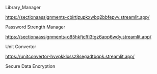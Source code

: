 Library_Manager

https://sectionaassignments-cbirtjzupkxwbq2bbfepvv.streamlit.app/

Password Strength Manager

https://sectionaassignments-o85hkfjcffi3tgz6app6wdy.streamlit.app/

Unit Convertor

https://unitconvertor-hvvpkklxssz8segadtbqpk.streamlit.app/

Secure Data Encryption

